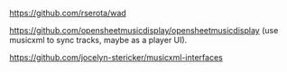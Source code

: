 https://github.com/rserota/wad

https://github.com/opensheetmusicdisplay/opensheetmusicdisplay (use musicxml to sync tracks, maybe as a player UI).


https://github.com/jocelyn-stericker/musicxml-interfaces

